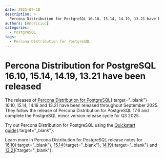 ```yaml
---
date: 2025-09-18
description: >
  Percona Distribution for PostgreSQL 16.10, 15.14, 14.19, 13.21 have been released.
authors: [Andriciuc]
categories:
  - PostgreSQL
tags:
  - Percona Distribution for PostgreSQL
---
```


# Percona Distribution for PostgreSQL 16.10, 15.14, 14.19, 13.21 have been released

<!-- more -->

The releases of [Percona Distribution for PostgreSQL](https://docs.percona.com/postgresql/16/index.html){:target="_blank"} 16.10, 15.14, 14.19 and 13.21 have been released throughout September 2025. They follow the release of Percona Distribution for PostgreSQL 17.6 and complete the PostgreSQL minor version release cycle for Q3 2025.

Try out Percona Distribution for PostgreSQL using the [Quickstart guide](https://docs.percona.com/postgresql/17/installing.html){:target="_blank"}.

Learn more in Percona Distribution for PostgreSQL release notes for [16.10](https://docs.percona.com/postgresql/16/release-notes-v16.10.html){:target="_blank"}, [15.14](https://docs.percona.com/postgresql/15/release-notes-v15.14.html){:target="_blank"}, [14.19](https://docs.percona.com/postgresql/14/release-notes-v14.19.html){:target="_blank"} and [13.21](https://docs.percona.com/postgresql/13/release-notes-v13.21.html){:target="_blank"}.
